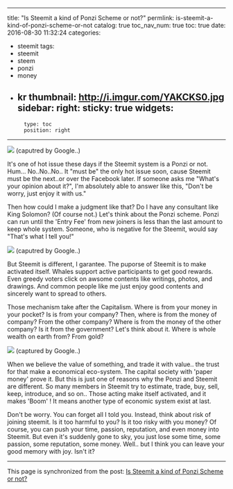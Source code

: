 
---
title: "Is Steemit a kind of Ponzi Scheme or not?"
permlink: is-steemit-a-kind-of-ponzi-scheme-or-not
catalog: true
toc_nav_num: true
toc: true
date: 2016-08-30 11:32:24
categories:
- steemit
tags:
- steemit
- steem
- ponzi
- money
- kr
thumbnail: http://i.imgur.com/YAKCKS0.jpg
sidebar:
    right:
        sticky: true
widgets:
    -
        type: toc
        position: right
---


![](http://i.imgur.com/YAKCKS0.jpg)
(caputred by Google..)

It's one of hot issue these days if the Steemit system is a Ponzi or not. Hum... No..No..No.. It "must be" the only hot issue soon, cause Steemit must be the next..or over the Facebook later. If someone asks me "What's your opinion about it?", I'm absolutely able to answer like this, "Don't be worry, just enjoy it with us."

Then how could I make a judgment like that? Do I have any consultant like King Solomon? (Of course not.) Let's think about the Ponzi scheme. Ponzi can run until the 'Entry Fee' from new joiners is less than the last amount to keep whole system. Someone, who is negative for the Steemit, would say "That's what I tell you!"

![](http://i.imgur.com/AWaWJR8.jpg)
(caputred by Google..)

But Steemit is different, I garantee. The puporse of Steemit is to make activated itself. Whales support active participants to get good rewards. Even greedy voters click on awsome contents like writings, photos, and drawings. And common people like me just enjoy good contents and sincerely want to spread to others.

Those mechanism take after the Capitalism. Where is from your money in your pocket? Is is from your company? Then, where is from the money of company? From the other company? Where is from the money of the other company? Is it from the government? Let's think about it. Where is whole wealth on earth from? From gold? 

![](http://i.imgur.com/GJlpLA3.jpg)
(captured by Google..)

When we believe the value of something, and trade it with value.. the trust for that make a economical eco-system. The capital society with 'paper money' prove it. But this is just one of reasons why the Ponzi and Steemit are different. So many members in Steemit try to estimate, trade, buy, sell, keep, introduce, and so on.. Those acting make itself activated, and it makes 'Boom' ! It means another type of economic system exist at last.

Don't be worry. You can forget all I told you. Instead, think about risk of joining steemit. Is it too harmful to you? Is it too risky with you money? Of course, you can push your time, passion, reputation, and even money into Steemit. But even it's suddenly gone to sky, you just lose some time, some passion, some reputation, some money. Well.. but I think you can leave your good memory with joy. Isn't it?

- - -

This page is synchronized from the post: [Is Steemit a kind of Ponzi Scheme or not?](https://steemit.com/@jack8831/is-steemit-a-kind-of-ponzi-scheme-or-not)
